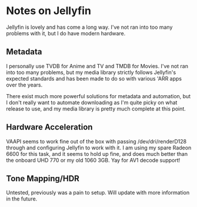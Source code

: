 # Notes on Jellyfin

Jellyfin is lovely and has come a long way. I've not ran into too many problems with it, but I do have modern hardware.

## Metadata

I personally use TVDB for Anime and TV and TMDB for Movies. I've not ran into too many problems, but my media library strictly follows Jellyfin's expected standards and has been made to do so with various 'ARR apps over the years.

There exist much more powerful solutions for metadata and automation, but I don't really want to automate downloading as I'm quite picky on what release to use, and my media library is pretty much complete at this point.

## Hardware Acceleration

VAAPI seems to work fine out of the box with passing /dev/dri/renderD128 through and configuring Jellyfin to work with it. I am using my spare Radeon 6600 for this task, and it seems to hold up fine, and does much better than the onboard UHD 770 or my old 1060 3GB. Yay for AV1 decode support!

## Tone Mapping/HDR

Untested, previously was a pain to setup. Will update with more information in the future.

